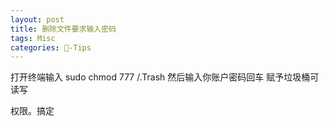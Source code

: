 ```yaml
---
layout: post
title: 删除文件要求输入密码  
tags: Misc
categories: -Tips
---
```



打开终端输入 sudo chmod 777 /.Trash
然后输入你账户密码回车
赋予垃圾桶可读写

权限。搞定